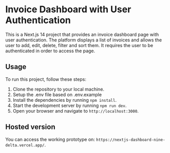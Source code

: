 # Invoice Dashboard with User Authentication

This is a Next.js 14 project that provides an invoice dashboard page with user authentication. The platform displays a list of invoices and allows the user to add, edit, delete, filter and sort them. It requires the user to be authenticated in order to access the page.

## Usage

To run this project, follow these steps:

1. Clone the repository to your local machine.
2. Setup the .env file based on .env.example
2. Install the dependencies by running `npm install`.
3. Start the development server by running `npm run dev`.
4. Open your browser and navigate to `http://localhost:3000`.


## Hosted version

You can access the working prototype on: `https://nextjs-dashboard-nine-delta.vercel.app/`.